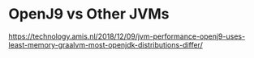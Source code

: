 # OpenJ9 vs Other JVMs

https://technology.amis.nl/2018/12/09/jvm-performance-openj9-uses-least-memory-graalvm-most-openjdk-distributions-differ/